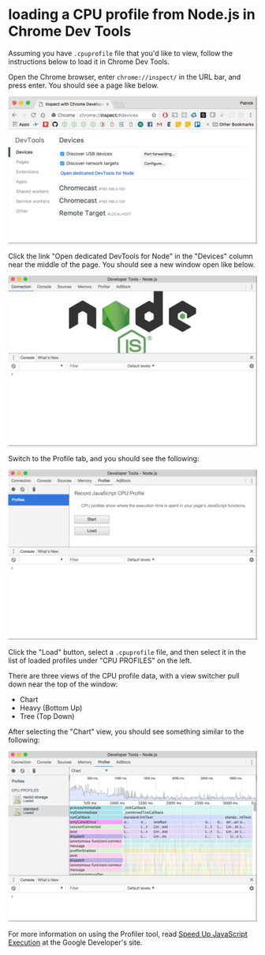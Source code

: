 loading a CPU profile from Node.js in Chrome Dev Tools
================================================================================

Assuming you have `.cpuprofile` file that you'd like to view, follow the
instructions below to load it in Chrome Dev Tools.

Open the Chrome browser, enter `chrome://inspect/` in the URL bar, and press
enter.  You should see a page like below.

![chrome with chrome inspect url](images/chrome-inspect-url.png)

Click the link "Open dedicated DevTools for Node" in the "Devices" column near
the middle of the page.  You should see a new window open like below.

![](images/cdt-connection.png)

Switch to the Profile tab, and you should see the following:

![](images/cdt-profiler.png)

Click the "Load" button, select a `.cpuprofile` file, and then select it in the
list of loaded profiles under "CPU PROFILES" on the left.

There are three views of the CPU profile data, with a view switcher pull down
near the top of the window:

* Chart
* Heavy (Bottom Up)
* Tree (Top Down)

After selecting the "Chart" view, you should see something similar to the
following:

![](images/cdt-graph.png)

For more information on using the Profiler tool, read
[Speed Up JavaScript Execution][] at the Google Developer's site.

[Speed Up JavaScript Execution]: https://developers.google.com/web/tools/chrome-devtools/rendering-tools/js-execution
